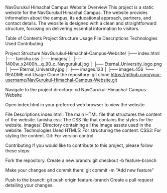NavGurukul Himachal Campus Website
Overview
This project is a static website for the NavGurukul Himachal Campus. The website provides information about the campus, its educational approach, partners, and contact details. The website is designed with a clean and straightforward structure, focusing on delivering essential information to visitors.

Table of Contents
Project Structure
Usage
File Descriptions
Technologies Used
Contributing

Project Structure
NavGurukul-Himachal-Campus-Website/
├── index.html
├── tanisha.css
├── images/
│   ├── 1400w_x2400h__q_90_c_Navgurukul.jpg
│   ├── Eternal_University_logo.png
│   ├── Eternal_University.jpg
│   ├── images.123
│   ├── images.456
└── README.md
Usage
Clone the repository:
git clone https://github.com/your-username/NavGurukul-Himachal-Campus-Website.git

Navigate to the project directory:
cd NavGurukul-Himachal-Campus-Website

Open index.html in your preferred web browser to view the website.

File Descriptions
index.html: The main HTML file that structures the content of the website.
tanisha.css: The CSS file that contains the styles for the website.
images/: Directory containing all the image assets used in the website.
Technologies Used
HTML5: For structuring the content.
CSS3: For styling the content.
Git: For version control.


Contributing
If you would like to contribute to this project, please follow these steps:

Fork the repository.
Create a new branch:
git checkout -b feature-branch

Make your changes and commit them:
git commit -m "Add new feature"

Push to the branch:
git push origin feature-branch
Create a pull request detailing your changes.
